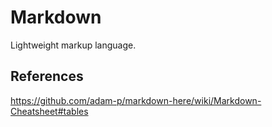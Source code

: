 # Markdown

Lightweight markup language.

## References

https://github.com/adam-p/markdown-here/wiki/Markdown-Cheatsheet#tables
